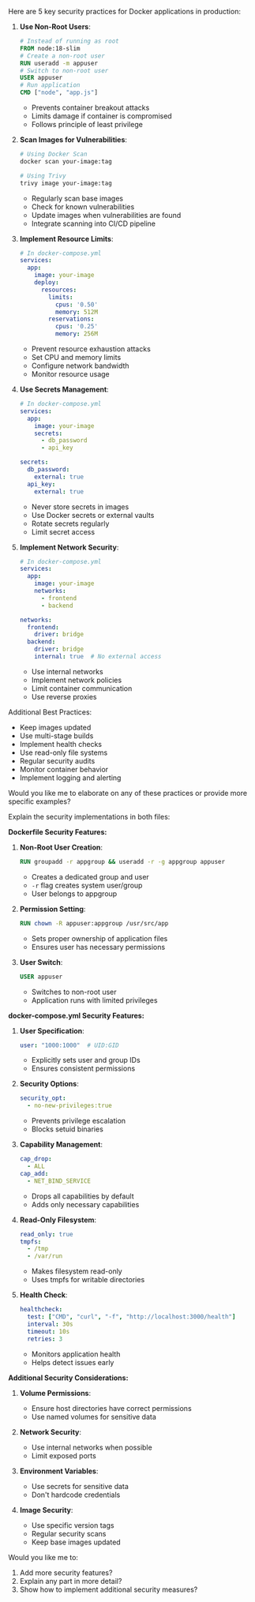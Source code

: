 Here are 5 key security practices for Docker applications in production:

1. **Use Non-Root Users**:
   ```dockerfile
   # Instead of running as root
   FROM node:18-slim
   # Create a non-root user
   RUN useradd -m appuser
   # Switch to non-root user
   USER appuser
   # Run application
   CMD ["node", "app.js"]
   ```
   - Prevents container breakout attacks
   - Limits damage if container is compromised
   - Follows principle of least privilege

2. **Scan Images for Vulnerabilities**:
   ```bash
   # Using Docker Scan
   docker scan your-image:tag
   
   # Using Trivy
   trivy image your-image:tag
   ```
   - Regularly scan base images
   - Check for known vulnerabilities
   - Update images when vulnerabilities are found
   - Integrate scanning into CI/CD pipeline

3. **Implement Resource Limits**:
   ```yaml
   # In docker-compose.yml
   services:
     app:
       image: your-image
       deploy:
         resources:
           limits:
             cpus: '0.50'
             memory: 512M
           reservations:
             cpus: '0.25'
             memory: 256M
   ```
   - Prevent resource exhaustion attacks
   - Set CPU and memory limits
   - Configure network bandwidth
   - Monitor resource usage

4. **Use Secrets Management**:
   ```yaml
   # In docker-compose.yml
   services:
     app:
       image: your-image
       secrets:
         - db_password
         - api_key
   
   secrets:
     db_password:
       external: true
     api_key:
       external: true
   ```
   - Never store secrets in images
   - Use Docker secrets or external vaults
   - Rotate secrets regularly
   - Limit secret access

5. **Implement Network Security**:
   ```yaml
   # In docker-compose.yml
   services:
     app:
       image: your-image
       networks:
         - frontend
         - backend
   
   networks:
     frontend:
       driver: bridge
     backend:
       driver: bridge
       internal: true  # No external access
   ```
   - Use internal networks
   - Implement network policies
   - Limit container communication
   - Use reverse proxies

Additional Best Practices:
- Keep images updated
- Use multi-stage builds
- Implement health checks
- Use read-only file systems
- Regular security audits
- Monitor container behavior
- Implement logging and alerting

Would you like me to elaborate on any of these practices or provide more specific examples?





Explain the security implementations in both files:

**Dockerfile Security Features:**
1. **Non-Root User Creation**:
   ```dockerfile
   RUN groupadd -r appgroup && useradd -r -g appgroup appuser
   ```
   - Creates a dedicated group and user
   - `-r` flag creates system user/group
   - User belongs to appgroup

2. **Permission Setting**:
   ```dockerfile
   RUN chown -R appuser:appgroup /usr/src/app
   ```
   - Sets proper ownership of application files
   - Ensures user has necessary permissions

3. **User Switch**:
   ```dockerfile
   USER appuser
   ```
   - Switches to non-root user
   - Application runs with limited privileges

**docker-compose.yml Security Features:**
1. **User Specification**:
   ```yaml
   user: "1000:1000"  # UID:GID
   ```
   - Explicitly sets user and group IDs
   - Ensures consistent permissions

2. **Security Options**:
   ```yaml
   security_opt:
     - no-new-privileges:true
   ```
   - Prevents privilege escalation
   - Blocks setuid binaries

3. **Capability Management**:
   ```yaml
   cap_drop:
     - ALL
   cap_add:
     - NET_BIND_SERVICE
   ```
   - Drops all capabilities by default
   - Adds only necessary capabilities

4. **Read-Only Filesystem**:
   ```yaml
   read_only: true
   tmpfs:
     - /tmp
     - /var/run
   ```
   - Makes filesystem read-only
   - Uses tmpfs for writable directories

5. **Health Check**:
   ```yaml
   healthcheck:
     test: ["CMD", "curl", "-f", "http://localhost:3000/health"]
     interval: 30s
     timeout: 10s
     retries: 3
   ```
   - Monitors application health
   - Helps detect issues early

**Additional Security Considerations:**
1. **Volume Permissions**:
   - Ensure host directories have correct permissions
   - Use named volumes for sensitive data

2. **Network Security**:
   - Use internal networks when possible
   - Limit exposed ports

3. **Environment Variables**:
   - Use secrets for sensitive data
   - Don't hardcode credentials

4. **Image Security**:
   - Use specific version tags
   - Regular security scans
   - Keep base images updated

Would you like me to:
1. Add more security features?
2. Explain any part in more detail?
3. Show how to implement additional security measures?
